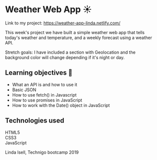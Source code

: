 # Weather Web App :sunny:

Link to my project: https://weather-app-linda.netlify.com/

This week's project we have built a simple weather web app that tells today's weather and temperature, and a weekly forecast using a weather API.

Stretch goals:
I have included a section with Geolocation and the background color will change depending if it's night or day.



## Learning objectives 🧠

- What an API is and how to use it
- Basic JSON
- How to use fetch() in Javascript
- How to use promises in JavaScript
- How to work with the Date() object in JavaScript

## Technologies used
HTML5  
CSS3  
JavaScript  

Linda Isell, Technigo bootcamp 2019
